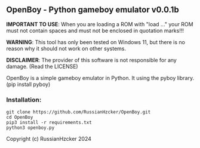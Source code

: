 ## OpenBoy - Python gameboy emulator v0.0.1b

**IMPORTANT TO USE**: When you are loading a ROM with "load ..." your ROM must not contain spaces and must not be enclosed in quotation marks!!!

**WARNING**: This tool has only been tested on Windows 11, but there is no reason why it should not work on other systems.

**DISCLAIMER**: The provider of this software is not responsible for any damage. (Read the LICENSE)

OpenBoy is a simple gameboy emulator in Python.
It using the pyboy library. (pip install pyboy)

### Installation:
```
git clone https://github.com/RussianHzcker/OpenBoy.git
cd OpenBoy
pip3 install -r requirements.txt
python3 openboy.py
```
Copyright (c) RussianHzcker 2024
